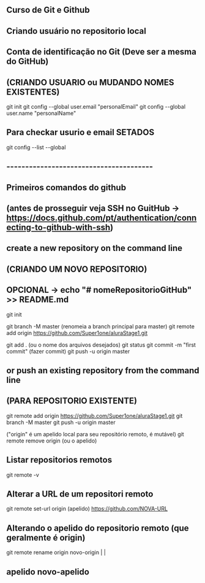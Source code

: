 ## Curso de Git e Github

## Criando usuário no repositorio local

## Conta de identificação no Git (Deve ser a mesma do GitHub)
## (CRIANDO USUARIO ou MUDANDO NOMES EXISTENTES)
git init
git config --global user.email "personalEmail"
git config --global user.name  "personalName"
## Para checkar usurio e email SETADOS
git config --list --global

## ---------------------------------------

## Primeiros comandos do github

## (antes de prosseguir veja SSH no GuitHub -> https://docs.github.com/pt/authentication/connecting-to-github-with-ssh)

## create a new repository on the command line
## (CRIANDO UM NOVO REPOSITORIO)
## OPCIONAL -> echo "# nomeRepositorioGitHub" >> README.md
git init

git branch -M master   (renomeia a branch principal para master)
git remote add origin https://github.com/Super1one/aluraStage1.git

git add .   (ou o nome dos arquivos desejados)
git status
git commit -m "first commit"    (fazer commit)
git push -u origin master

## or push an existing repository from the command line
## (PARA REPOSITORIO EXISTENTE)
git remote add origin https://github.com/Super1one/aluraStage1.git
git branch -M master
git push -u origin master

("origin" é um apelido local para seu repositório remoto, é mutável)
git remote remove origin (ou o apelido)

## Listar repositorios remotos
git remote -v

## Alterar a URL de um repositori remoto
git remote set-url origin (apelido) https://github.com/NOVA-URL

## Alterando o apelido do repositorio remoto (que geralmente é origin)
git remote rename origin novo-origin
                     |        |
##                apelido  novo-apelido

